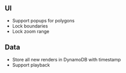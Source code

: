 ## UI
* Support popups for polygons
* Lock boundaries
* Lock zoom range

## Data
* Store all new renders in DynamoDB with timestamp
* Support playback
